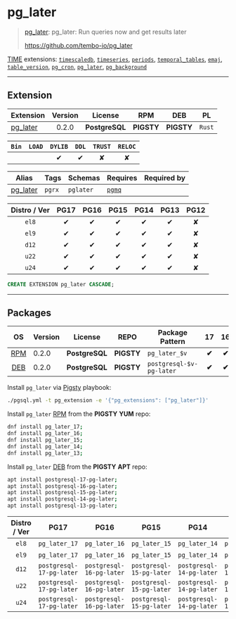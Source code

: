 # pg_later


> [pg_later](https://github.com/tembo-io/pg_later): pg_later: Run queries now and get results later
>
> https://github.com/tembo-io/pg_later





[TIME](/time) extensions: [`timescaledb`](/timescaledb), [`timeseries`](/timeseries), [`periods`](/periods), [`temporal_tables`](/temporal_tables), [`emaj`](/emaj), [`table_version`](/table_version), [`pg_cron`](/pg_cron), [`pg_later`](/pg_later), [`pg_background`](/pg_background)


-------
## Extension


| Extension | Version | License | RPM | DEB | PL |
|-----------|:-------:|:-------:|:---:|:---:|:--:|
| [pg_later](https://github.com/tembo-io/pg_later) | 0.2.0 | **<span class="tcblue">PostgreSQL</span>** | **<span class="tcwarn">PIGSTY</span>** | **<span class="tcwarn">PIGSTY</span>** | `Rust` |



| `Bin` | `LOAD` | `DYLIB` | `DDL` | `TRUST` | `RELOC` |
|:-----:|:------:|:-------:|:-----:|:-------:|:-------:|
|  |  | <span class="tcblue">✔</span> | <span class="tcblue">✔</span> | <span class="tcwarn">✘</span> | <span class="tcwarn">✘</span> |



| Alias | Tags | Schemas | Requires | Required by |
|-------|------|---------|----------|-------------|
| [pg_later](/pg_later) | `pgrx` | `pglater` | [`pgmq`](pgmq) |  |



| Distro / Ver | PG17 | PG16 | PG15 | PG14 | PG13 | PG12 |
|:------------:|:----:|:----:|:----:|:----:|:----:|:----:|
| `el8` | <span class="tcblue">✔</span> | <span class="tcblue">✔</span> | <span class="tcblue">✔</span> | <span class="tcblue">✔</span> | <span class="tcblue">✔</span> | <span class="tcred">✘</span> |
| `el9` | <span class="tcblue">✔</span> | <span class="tcblue">✔</span> | <span class="tcblue">✔</span> | <span class="tcblue">✔</span> | <span class="tcblue">✔</span> | <span class="tcred">✘</span> |
| `d12` | <span class="tcblue">✔</span> | <span class="tcblue">✔</span> | <span class="tcblue">✔</span> | <span class="tcblue">✔</span> | <span class="tcblue">✔</span> | <span class="tcred">✘</span> |
| `u22` | <span class="tcblue">✔</span> | <span class="tcblue">✔</span> | <span class="tcblue">✔</span> | <span class="tcblue">✔</span> | <span class="tcblue">✔</span> | <span class="tcred">✘</span> |
| `u24` | <span class="tcblue">✔</span> | <span class="tcblue">✔</span> | <span class="tcblue">✔</span> | <span class="tcblue">✔</span> | <span class="tcblue">✔</span> | <span class="tcred">✘</span> |





```sql
CREATE EXTENSION pg_later CASCADE;
```

-----------


## Packages


| OS | Version | License | REPO | Package Pattern | 17 | 16 | 15 | 14 | 13 | 12 | Dependency |
|:--:|---------|:-------:|:----:|-----------------|:--:|:--:|:--:|:--:|:--:|:--:|------------|
| [RPM](/rpm) | 0.2.0 | **<span class="tcblue">PostgreSQL</span>** | **<span class="tcwarn">PIGSTY</span>** | `pg_later_$v` | **<span class="tcwarn">✔</span>** | **<span class="tcwarn">✔</span>** | **<span class="tcwarn">✔</span>** | **<span class="tcwarn">✔</span>** | **<span class="tcwarn">✔</span>** |  | `pgmq_$v` |
| [DEB](/deb) | 0.2.0 | **<span class="tcblue">PostgreSQL</span>** | **<span class="tcwarn">PIGSTY</span>** | `postgresql-$v-pg-later` | **<span class="tcwarn">✔</span>** | **<span class="tcwarn">✔</span>** | **<span class="tcwarn">✔</span>** | **<span class="tcwarn">✔</span>** | **<span class="tcwarn">✔</span>** |  | `postgresql-$v-pgmq` |



Install `pg_later` via [Pigsty](https://pigsty.io/docs/pgext/usage/install/) playbook:

```bash
./pgsql.yml -t pg_extension -e '{"pg_extensions": ["pg_later"]}'
```


Install `pg_later` [RPM](/rpm) from the **<span class="tcwarn">PIGSTY</span>** **YUM** repo:

```bash
dnf install pg_later_17;
dnf install pg_later_16;
dnf install pg_later_15;
dnf install pg_later_14;
dnf install pg_later_13;
```


Install `pg_later` [DEB](/deb) from the **<span class="tcwarn">PIGSTY</span>** **APT** repo:

```bash
apt install postgresql-17-pg-later;
apt install postgresql-16-pg-later;
apt install postgresql-15-pg-later;
apt install postgresql-14-pg-later;
apt install postgresql-13-pg-later;
```




| Distro / Ver | PG17 | PG16 | PG15 | PG14 | PG13 | PG12 |
|:------------:|:----:|:----:|:----:|:----:|:----:|:----:|
| `el8` | `pg_later_17` | `pg_later_16` | `pg_later_15` | `pg_later_14` | `pg_later_13` | <span class="tcred">✘</span> |
| `el9` | `pg_later_17` | `pg_later_16` | `pg_later_15` | `pg_later_14` | `pg_later_13` | <span class="tcred">✘</span> |
| `d12` | `postgresql-17-pg-later` | `postgresql-16-pg-later` | `postgresql-15-pg-later` | `postgresql-14-pg-later` | `postgresql-13-pg-later` | <span class="tcred">✘</span> |
| `u22` | `postgresql-17-pg-later` | `postgresql-16-pg-later` | `postgresql-15-pg-later` | `postgresql-14-pg-later` | `postgresql-13-pg-later` | <span class="tcred">✘</span> |
| `u24` | `postgresql-17-pg-later` | `postgresql-16-pg-later` | `postgresql-15-pg-later` | `postgresql-14-pg-later` | `postgresql-13-pg-later` | <span class="tcred">✘</span> |





